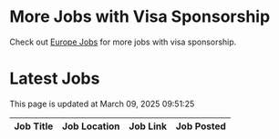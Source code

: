 # More Jobs with Visa Sponsorship

Check out [Europe Jobs](https://github.com/sureshparimi/europejobs#latest-jobs) for more jobs with visa sponsorship.

# Latest Jobs

This page is updated at March 09, 2025 09:51:25

| Job Title | Job Location | Job Link | Job Posted |
| --- | --- | --- | --- |
